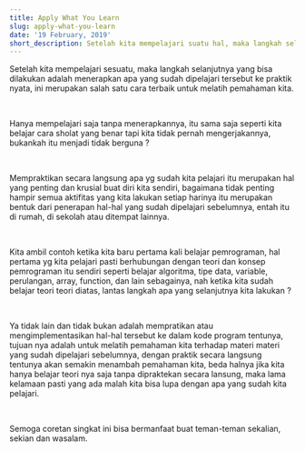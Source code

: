 ```yaml
---
title: Apply What You Learn
slug: apply-what-you-learn
date: '19 February, 2019'
short_description: Setelah kita mempelajari suatu hal, maka langkah selanjutnya yang bisa dilakukan adalah belajar menerapkannya.
---
```


Setelah kita mempelajari sesuatu, maka langkah selanjutnya yang bisa dilakukan adalah menerapkan apa yang sudah dipelajari tersebut ke praktik nyata, ini merupakan salah satu cara terbaik untuk melatih pemahaman kita.

<br/> 

Hanya mempelajari saja tanpa menerapkannya, itu sama saja seperti kita belajar cara sholat yang benar tapi kita tidak pernah mengerjakannya, bukankah itu menjadi tidak berguna ?

<br/> 

Mempraktikan secara langsung apa yg sudah kita pelajari itu merupakan hal yang penting dan krusial buat diri kita sendiri, bagaimana tidak penting hampir semua aktifitas yang kita lakukan setiap harinya itu merupakan bentuk dari penerapan hal-hal yang sudah dipelajari sebelumnya, entah itu di rumah, di sekolah atau ditempat lainnya.

<br/> 

Kita ambil contoh ketika kita baru pertama kali belajar pemrograman, hal pertama yg kita pelajari pasti berhubungan dengan teori dan konsep pemrograman itu sendiri seperti belajar algoritma, tipe data, variable, perulangan, array, function, dan lain sebagainya, nah ketika kita sudah belajar teori teori diatas, lantas langkah apa yang selanjutnya kita lakukan ?

<br/> 

Ya tidak lain dan tidak bukan adalah mempratikan atau mengimplementasikan hal-hal tersebut ke dalam kode program tentunya, tujuan nya adalah untuk melatih pemahaman kita terhadap materi materi yang sudah dipelajari sebelumnya, dengan praktik secara langsung tentunya akan semakin menambah pemahaman kita, beda halnya jika kita hanya belajar teori nya saja tanpa dipraktekan secara lansung, maka lama kelamaan pasti yang ada malah kita bisa lupa dengan apa yang sudah kita pelajari.

<br/> 

Semoga coretan singkat ini bisa bermanfaat buat teman-teman sekalian, sekian dan wasalam.
<br/> <br/>